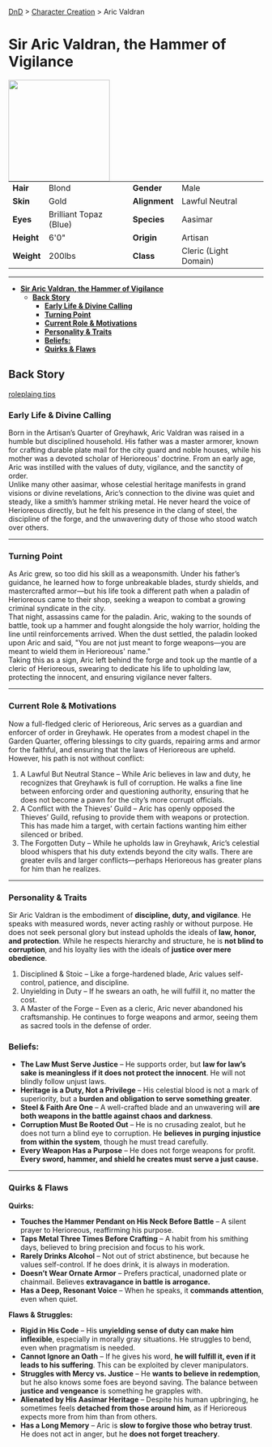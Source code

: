 [DnD](../../readme.md) > [Character Creation](../../character-creation.md) > Aric Valdran

# **Sir Aric Valdran, the Hammer of Vigilance**

<image src="images/DnD_2024_PC_Cleric_Male.webp" style="float:left;" width="200px" height="200px">

|            |                        |               |                       |
| ---------- | ---------------------- | ------------- | --------------------- |
| **Hair**   | Blond                  | **Gender**    | Male                  |
| **Skin**   | Gold                   | **Alignment** | Lawful Neutral        |
| **Eyes**   | Brilliant Topaz (Blue) | **Species**   | Aasimar               |
| **Height** | 6'0"                   | **Origin**    | Artisan               |
| **Weight** | 200lbs                 | **Class**     | Cleric (Light Domain) |

---

- [**Sir Aric Valdran, the Hammer of Vigilance**](#sir-aric-valdran-the-hammer-of-vigilance)
  - [**Back Story**](#back-story)
    - [**Early Life \& Divine Calling**](#early-life--divine-calling)
    - [**Turning Point**](#turning-point)
    - [**Current Role \& Motivations**](#current-role--motivations)
    - [**Personality \& Traits**](#personality--traits)
    - [**Beliefs:**](#beliefs)
    - [**Quirks \& Flaws**](#quirks--flaws)

## **Back Story**

[roleplaing tips](./DnD_2024_PC_Cleric_Male-roleplaying.md)

### **Early Life & Divine Calling**

Born in the Artisan’s Quarter of Greyhawk, Aric Valdran was raised in a humble but disciplined household. His father was a master armorer, known for crafting durable plate mail for the city guard and noble houses, while his mother was a devoted scholar of Herioreous' doctrine. From an early age, Aric was instilled with the values of duty, vigilance, and the sanctity of order.  
Unlike many other aasimar, whose celestial heritage manifests in grand visions or divine revelations, Aric’s connection to the divine was quiet and steady, like a smith’s hammer striking metal. He never heard the voice of Herioreous directly, but he felt his presence in the clang of steel, the discipline of the forge, and the unwavering duty of those who stood watch over others.

---

### **Turning Point**

As Aric grew, so too did his skill as a weaponsmith. Under his father’s guidance, he learned how to forge unbreakable blades, sturdy shields, and mastercrafted armor—but his life took a different path when a paladin of Herioreous came to their shop, seeking a weapon to combat a growing criminal syndicate in the city.  
That night, assassins came for the paladin. Aric, waking to the sounds of battle, took up a hammer and fought alongside the holy warrior, holding the line until reinforcements arrived. When the dust settled, the paladin looked upon Aric and said, "You are not just meant to forge weapons—you are meant to wield them in Herioreous' name."  
Taking this as a sign, Aric left behind the forge and took up the mantle of a cleric of Herioreous, swearing to dedicate his life to upholding law, protecting the innocent, and ensuring vigilance never falters.

---

### **Current Role & Motivations**

Now a full-fledged cleric of Herioreous, Aric serves as a guardian and enforcer of order in Greyhawk. He operates from a modest chapel in the Garden Quarter, offering blessings to city guards, repairing arms and armor for the faithful, and ensuring that the laws of Herioreous are upheld. However, his path is not without conflict:

1. A Lawful But Neutral Stance – While Aric believes in law and duty, he recognizes that Greyhawk is full of corruption. He walks a fine line between enforcing order and questioning authority, ensuring that he does not become a pawn for the city’s more corrupt officials.
2. A Conflict with the Thieves’ Guild – Aric has openly opposed the Thieves’ Guild, refusing to provide them with weapons or protection. This has made him a target, with certain factions wanting him either silenced or bribed.
3. The Forgotten Duty – While he upholds law in Greyhawk, Aric’s celestial blood whispers that his duty extends beyond the city walls. There are greater evils and larger conflicts—perhaps Herioreous has greater plans for him than he realizes.

---

### **Personality & Traits**

Sir Aric Valdran is the embodiment of **discipline, duty, and vigilance**. He speaks with measured words, never acting rashly or without purpose. He does not seek personal glory but instead upholds the ideals of **law, honor, and protection**. While he respects hierarchy and structure, he is **not blind to corruption**, and his loyalty lies with the ideals of **justice over mere obedience**.

1. Disciplined & Stoic – Like a forge-hardened blade, Aric values self-control, patience, and discipline.
2. Unyielding in Duty – If he swears an oath, he will fulfill it, no matter the cost.
3. A Master of the Forge – Even as a cleric, Aric never abandoned his craftsmanship. He continues to forge weapons and armor, seeing them as sacred tools in the defense of order.

### **Beliefs:**

- **The Law Must Serve Justice** – He supports order, but **law for law’s sake is meaningless if it does not protect the innocent**. He will not blindly follow unjust laws.
- **Heritage is a Duty, Not a Privilege** – His celestial blood is not a mark of superiority, but a **burden and obligation to serve something greater**.
- **Steel & Faith Are One** – A well-crafted blade and an unwavering will **are both weapons in the battle against chaos and darkness**.
- **Corruption Must Be Rooted Out** – He is no crusading zealot, but he does not turn a blind eye to corruption. He **believes in purging injustice from within the system**, though he must tread carefully.
- **Every Weapon Has a Purpose** – He does not forge weapons for profit. **Every sword, hammer, and shield he creates must serve a just cause.**

---

### **Quirks & Flaws**

**Quirks:**

- **Touches the Hammer Pendant on His Neck Before Battle** – A silent prayer to Herioreous, reaffirming his purpose.
- **Taps Metal Three Times Before Crafting** – A habit from his smithing days, believed to bring precision and focus to his work.
- **Rarely Drinks Alcohol** – Not out of strict abstinence, but because he values self-control. If he does drink, it is always in moderation.
- **Doesn’t Wear Ornate Armor** – Prefers practical, unadorned plate or chainmail. Believes **extravagance in battle is arrogance.**
- **Has a Deep, Resonant Voice** – When he speaks, it **commands attention**, even when quiet.

**Flaws & Struggles:**

- **Rigid in His Code** – His **unyielding sense of duty can make him inflexible**, especially in morally gray situations. He struggles to bend, even when pragmatism is needed.
- **Cannot Ignore an Oath** – If he gives his word, **he will fulfill it, even if it leads to his suffering**. This can be exploited by clever manipulators.
- **Struggles with Mercy vs. Justice** – He **wants to believe in redemption**, but he also knows some foes are beyond saving. The balance between **justice and vengeance** is something he grapples with.
- **Alienated by His Aasimar Heritage** – Despite his human upbringing, he sometimes feels **detached from those around him**, as if Herioreous expects more from him than from others.
- **Has a Long Memory** – Aric is **slow to forgive those who betray trust**. He does not act in anger, but he **does not forget treachery**.
